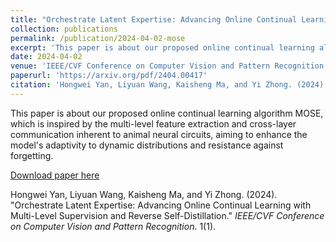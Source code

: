 ```yaml
---
title: "Orchestrate Latent Expertise: Advancing Online Continual Learning with Multi-Level Supervision and Reverse Self-Distillation"
collection: publications
permalink: /publication/2024-04-02-mose
excerpt: 'This paper is about our proposed online continual learning algorithm MOSE, which is inspired by the multi-level feature extraction and cross-layer communication inherent to animal neural circuits, aiming to enhance the model's adaptivity to dynamic distributions and resistance against forgetting.'
date: 2024-04-02
venue: 'IEEE/CVF Conference on Computer Vision and Pattern Recognition (CVPR)'
paperurl: 'https://arxiv.org/pdf/2404.00417'
citation: 'Hongwei Yan, Liyuan Wang, Kaisheng Ma, and Yi Zhong. (2024). &quot;Orchestrate Latent Expertise: Advancing Online Continual Learning with Multi-Level Supervision and Reverse Self-Distillation.&quot; <i>IEEE/CVF Conference on Computer Vision and Pattern Recognition</i>. 1(1).'
---
```

This paper is about our proposed online continual learning algorithm MOSE, which is inspired by the multi-level feature extraction and cross-layer communication inherent to animal neural circuits, aiming to enhance the model's adaptivity to dynamic distributions and resistance against forgetting.

[Download paper here](https://arxiv.org/pdf/2404.00417)

Hongwei Yan, Liyuan Wang, Kaisheng Ma, and Yi Zhong. (2024). &quot;Orchestrate Latent Expertise: Advancing Online Continual Learning with Multi-Level Supervision and Reverse Self-Distillation.&quot; <i>IEEE/CVF Conference on Computer Vision and Pattern Recognition</i>. 1(1).